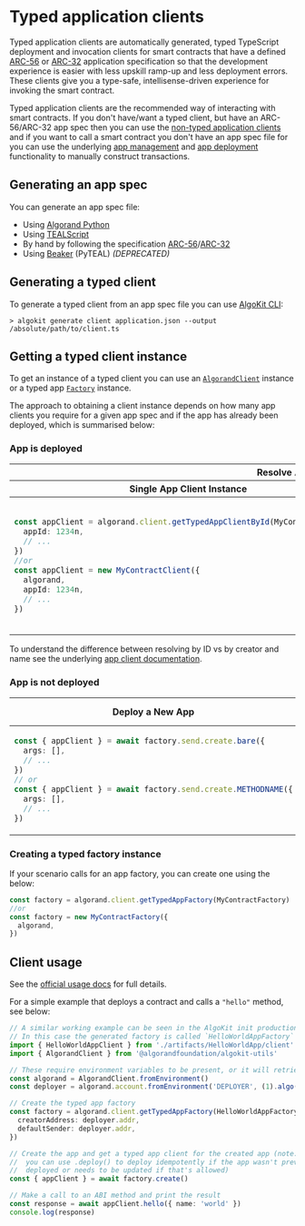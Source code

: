 # Typed application clients

Typed application clients are automatically generated, typed TypeScript deployment and invocation clients for smart contracts that have a defined [ARC-56](https://github.com/algorandfoundation/ARCs/pull/258) or [ARC-32](https://github.com/algorandfoundation/ARCs/blob/main/ARCs/arc-0032.md) application specification so that the development experience is easier with less upskill ramp-up and less deployment errors. These clients give you a type-safe, intellisense-driven experience for invoking the smart contract.

Typed application clients are the recommended way of interacting with smart contracts. If you don't have/want a typed client, but have an ARC-56/ARC-32 app spec then you can use the [non-typed application clients](./app-client.md) and if you want to call a smart contract you don't have an app spec file for you can use the underlying [app management](./app.md) and [app deployment](./app-deploy.md) functionality to manually construct transactions.

## Generating an app spec

You can generate an app spec file:

- Using [Algorand Python](https://algorandfoundation.github.io/puya/#quick-start)
- Using [TEALScript](https://tealscript.netlify.app/tutorials/hello-world/0004-artifacts/)
- By hand by following the specification [ARC-56](https://github.com/algorandfoundation/ARCs/pull/258)/[ARC-32](https://github.com/algorandfoundation/ARCs/blob/main/ARCs/arc-0032.md)
- Using [Beaker](https://algorand-devrel.github.io/beaker/html/usage.html) (PyTEAL) _(DEPRECATED)_

## Generating a typed client

To generate a typed client from an app spec file you can use [AlgoKit CLI](https://github.com/algorandfoundation/algokit-cli/blob/main/docs/features/generate.md#1-typed-clients):

```
> algokit generate client application.json --output /absolute/path/to/client.ts
```

## Getting a typed client instance

To get an instance of a typed client you can use an [`AlgorandClient`](./algorand-client.md) instance or a typed app [`Factory`](#creating-a-typed-factory-instance) instance.

The approach to obtaining a client instance depends on how many app clients you require for a given app spec and if the app has already been deployed, which is summarised below:

### App is deployed

<table>
<thead>
<tr>
<th colspan="2">Resolve App by ID</th>
<th colspan="2">Resolve App by Creator and Name</th>
</tr>
<tr>
<th>Single App Client Instance</th>
<th>Multiple App Client Instances</th>
<th>Single App Client Instance</th>
<th>Multiple App Client Instances</th>
</tr>
</thead>
<tbody>
<tr>
<td>

```typescript
const appClient = algorand.client.getTypedAppClientById(MyContractClient, {
  appId: 1234n,
  // ...
})
//or
const appClient = new MyContractClient({
  algorand,
  appId: 1234n,
  // ...
})
```

</td>
<td>

```typescript
const appClient1 = factory.getAppClientById({
  appId: 1234n,
  // ...
})
const appClient2 = factory.getAppClientById({
  appId: 4321n,
  // ...
})
```

</td>
<td>

```typescript
const appClient = await algorand.client.getTypedAppClientByCreatorAndName(MyContractClient, {
  creatorAddress: 'CREATORADDRESS',
  appName: 'contract-name',
  // ...
})
//or
const appClient = await MyContractClient.fromCreatorAndName({
  algorand,
  creatorAddress: 'CREATORADDRESS',
  appName: 'contract-name',
  // ...
})
```

</td>
<td>

```typescript
const appClient1 = await factory.getAppClientByCreatorAndName({
  creatorAddress: 'CREATORADDRESS',
  appName: 'contract-name',
  // ...
})
const appClient2 = await factory.getAppClientByCreatorAndName({
  creatorAddress: 'CREATORADDRESS',
  appName: 'contract-name-2',
  // ...
})
```

</td>
</tr>
</tbody>
</table>

To understand the difference between resolving by ID vs by creator and name see the underlying [app client documentation](./app-client.md#appclient).

### App is not deployed

<table>
<thead>
<tr>
<th>Deploy a New App</th>
<th>Deploy or Resolve App Idempotently by Creator and Name</th>
</tr>
</thead>
<tbody>
<tr>
<td>

```typescript
const { appClient } = await factory.send.create.bare({
  args: [],
  // ...
})
// or
const { appClient } = await factory.send.create.METHODNAME({
  args: [],
  // ...
})
```

</td>
<td>

```typescript
const { appClient } = await factory.deploy({
  appName: 'contract-name',
  // ...
})
```

</td>
</tr>
</tbody>
</table>

### Creating a typed factory instance

If your scenario calls for an app factory, you can create one using the below:

```typescript
const factory = algorand.client.getTypedAppFactory(MyContractFactory)
//or
const factory = new MyContractFactory({
  algorand,
})
```

## Client usage

See the [official usage docs](https://github.com/algorandfoundation/algokit-client-generator-ts/blob/main/docs/usage.md) for full details.

For a simple example that deploys a contract and calls a `"hello"` method, see below:

```typescript
// A similar working example can be seen in the AlgoKit init production smart contract templates, when using TypeScript deployment
// In this case the generated factory is called `HelloWorldAppFactory` and is in `./artifacts/HelloWorldApp/client.ts`
import { HelloWorldAppClient } from './artifacts/HelloWorldApp/client'
import { AlgorandClient } from '@algorandfoundation/algokit-utils'

// These require environment variables to be present, or it will retrieve from default LocalNet
const algorand = AlgorandClient.fromEnvironment()
const deployer = algorand.account.fromEnvironment('DEPLOYER', (1).algo())

// Create the typed app factory
const factory = algorand.client.getTypedAppFactory(HelloWorldAppFactory, {
  creatorAddress: deployer.addr,
  defaultSender: deployer.addr,
})

// Create the app and get a typed app client for the created app (note: this creates a new instance of the app every time,
//  you can use .deploy() to deploy idempotently if the app wasn't previously
//  deployed or needs to be updated if that's allowed)
const { appClient } = await factory.create()

// Make a call to an ABI method and print the result
const response = await appClient.hello({ name: 'world' })
console.log(response)
```

